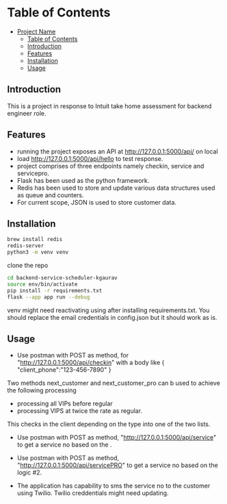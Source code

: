 

# Table of Contents

- [Project Name](#project-name)
  - [Table of Contents](#table-of-contents)
  - [Introduction](#introduction)
  - [Features](#features)
  - [Installation](#installation)
  - [Usage](#usage)


## Introduction

This is a project in response to Intuit take home assessment for backend engineer role.

## Features

- running the project exposes an API at http://127.0.0.1:5000/api/ on local
- load  http://127.0.0.1:5000/api/hello to test response. 
- project comprises of three endpoints namely checkin, service and servicepro. 
- Flask has been used as the python framework.
- Redis has been used to store and update various data structures used as queue and counters.
- For current scope, JSON is used to store customer data. 

## Installation


```bash
brew install redis
redis-server
python3 -m venv venv
```
clone the repo

```bash
cd backend-service-scheduler-kgaurav
source env/bin/activate
pip install -r requirements.txt
flask --app app run --debug
```

venv might need reactivating using after installing requirements.txt.
You should replace the email credentials in config.json but it should work as is. 


## Usage


- Use postman with POST as method, for  "http://127.0.0.1:5000/api/checkin" with a body like 
{
    "client_phone":"123-456-7890"
}


Two methods next_customer and next_customer_pro can b used to achieve the following processing 
 - processing all  VIPs before regular
 - processing VIPS at twice the rate as regular.

This checks in the client depending on the type into one of the two lists. 
- Use postman with POST as method,  "http://127.0.0.1:5000/api/service" to get a service no based on the . 
- Use postman with POST as method,  "http://127.0.0.1:5000/api/servicePRO" to get a service no based on the logic #2. 

 - The application has capability to sms the service no to the customer using Twilio. Twilio creddentials might need updating. 

